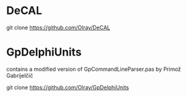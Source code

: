 # DeCAL

git clone https://github.com/Olray/DeCAL

# GpDelphiUnits

contains a modified version of GpCommandLineParser.pas by Primož Gabrijelčič

git clone https://github.com/Olray/GpDelphiUnits
